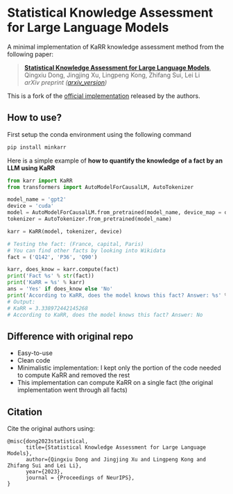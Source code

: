 # Statistical Knowledge Assessment for Large Language Models
A minimal implementation of KaRR knowledge assessment method from the following paper:

> [**Statistical Knowledge Assessment for Large Language Models**](https://arxiv.org/abs/2305.10519),            
> Qingxiu Dong, Jingjing Xu, Lingpeng Kong, Zhifang Sui, Lei Li   
> *arXiv preprint ([arxiv_version](https://arxiv.org/abs/2305.10519))*   

This is a fork of the [official implementation](https://github.com/dqxiu/KAssess) released by the authors.

## How to use?

First setup the conda environment using the following command

```bash
pip install minkarr
```

Here is a simple example of **how to quantify the knowledge of a fact by an LLM using KaRR**
```python
from karr import KaRR
from transformers import AutoModelForCausalLM, AutoTokenizer

model_name = 'gpt2'
device = 'cuda'
model = AutoModelForCausalLM.from_pretrained(model_name, device_map = device)
tokenizer = AutoTokenizer.from_pretrained(model_name)

karr = KaRR(model, tokenizer, device)

# Testing the fact: (France, capital, Paris)
# You can find other facts by looking into Wikidata
fact = ('Q142', 'P36', 'Q90')

karr, does_know = karr.compute(fact)
print('Fact %s' % str(fact))
print('KaRR = %s' % karr)
ans = 'Yes' if does_know else 'No'
print('According to KaRR, does the model knows this fact? Answer: %s' % ans)
# Output:
# KaRR = 3.338972442145268
# According to KaRR, does the model knows this fact? Answer: No
```

## Difference with original repo

- Easy-to-use
- Clean code
- Minimalistic implementation: I kept only the portion of the code needed to compute KaRR and removed the rest
- This implementation can compute KaRR on a single fact (the original implementation went through all facts)

## Citation
Cite the original authors using:
```
@misc{dong2023statistical,
      title={Statistical Knowledge Assessment for Large Language Models}, 
      author={Qingxiu Dong and Jingjing Xu and Lingpeng Kong and Zhifang Sui and Lei Li},
      year={2023},
      journal = {Proceedings of NeurIPS},
}
```




